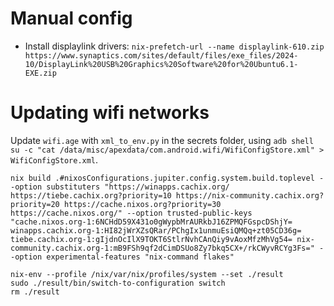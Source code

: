 # Manual config
- Install displaylink drivers: `nix-prefetch-url --name displaylink-610.zip https://www.synaptics.com/sites/default/files/exe_files/2024-10/DisplayLink%20USB%20Graphics%20Software%20for%20Ubuntu6.1-EXE.zip`


# Updating wifi networks
Update `wifi.age` with `xml_to_env.py` in the secrets folder, using `adb shell su -c "cat /data/misc/apexdata/com.android.wifi/WifiConfigStore.xml" > WifiConfigStore.xml`.

```
nix build .#nixosConfigurations.jupiter.config.system.build.toplevel --option substituters "https://winapps.cachix.org/ https://tiebe.cachix.org?priority=10 https://nix-community.cachix.org?priority=20 https://cache.nixos.org?priority=30 https://cache.nixos.org/" --option trusted-public-keys "cache.nixos.org-1:6NCHdD59X431o0gWypbMrAURkbJ16ZPMQFGspcDShjY= winapps.cachix.org-1:HI82jWrXZsQRar/PChgIx1unmuEsiQMQq+zt05CD36g= tiebe.cachix.org-1:gIjdnOcIlX9TOKT6StlrNvhCAnQiy9vAoxMfzMhVg54= nix-community.cachix.org-1:mB9FSh9qf2dCimDSUo8Zy7bkq5CX+/rkCWyvRCYg3Fs=" --option experimental-features "nix-command flakes"

nix-env --profile /nix/var/nix/profiles/system --set ./result
sudo ./result/bin/switch-to-configuration switch
rm ./result

```